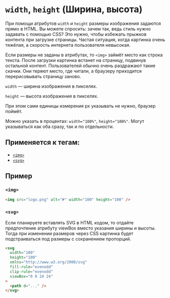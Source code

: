 # `width`, `height` (Ширина, высота)

При помощи атрибутов `width` и `height` размеры изображения задаются прямо в HTML. Вы можете спросить: зачем так, ведь стиль нужно задавать с помощью CSS? Это нужно, чтобы избежать прыжков контента при загрузке страницы. Частая ситуация, когда картинка очень тяжёлая, а скорость интернета пользователя невысокая.

Если размеры не заданы в атрибутах, то `<img>` займёт место как строка текста. После загрузки картинка встанет на страницу, подвинув остальной контент. Пользователей обычно очень раздражают такие скачки. Они теряют место, где читали, а браузеру приходится перерисовывать страницу заново.

`width` — ширина изображения в пикселях.

`height` — высота изображения в пикселях.

При этом сами единицы измерения px указывать не нужно, браузер поймёт.

Можно указать в процентах: `width="100%"`, `height="100%"`. Могут указываться как оба сразу, так и по отдельности.

## Применяется к тегам:

- [`<img>`](<../TAGS MEDIA/img (ИЗОБРАЖЕНИЕ).md>)
- [`<svg>`](<../TAGS MEDIA/svg (ВЕКТОРНАЯ ГРАФИКА).md>)

## Пример

### `<img>`

```html
<img src="logo.png" alt="#" width="100" height="100" />
```

### `<svg>`

Если планируете вставлять SVG в HTML кодом, то отдайте предпочтение атрибуту viewBox вместо указания ширины и высоты. Тогда при изменении размеров через CSS картинка будет подстраиваться под размеры с сохранением пропорций.

```html
<svg
  width="100"
  height="100"
  xmlns="http://www.w3.org/2000/svg"
  fill-rule="evenodd"
  clip-rule="evenodd"
  viewBox="0 0 24 24"
>
  <path d="..." />
</svg>
```
